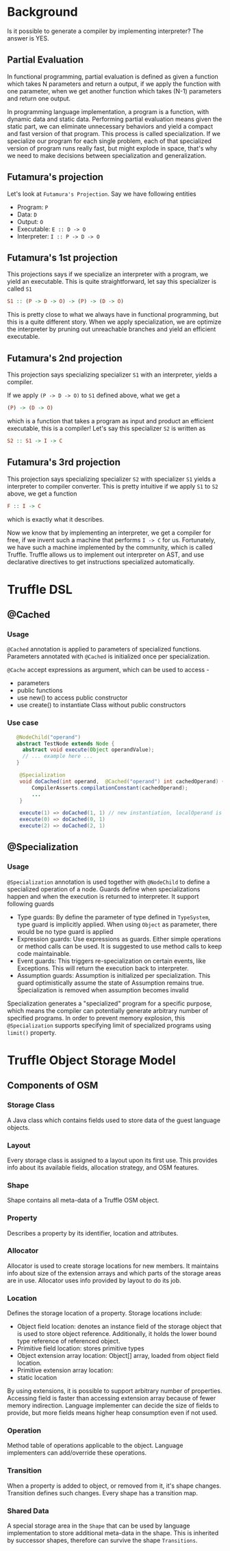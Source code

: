 # Background

Is it possible to generate a compiler by implementing interpreter? The answer is YES.

## Partial Evaluation

In functional programming, partial evaluation is defined as given a function which takes N parameters and return a output, if we apply the function with one parameter, when we get another function which takes (N-1) parameters and return one output.

In programming language implementation, a program is a function, with dynamic data and static data. Performing partial evaluation means given the static part, we can eliminate unnecessary behaviors and yield a compact and fast version of that program. This process is called specialization. If we specialize our program for each single problem, each of that specialized version of program runs really fast, but might explode in space, that's why we need to make decisions between specialization and generalization.

## Futamura's projection

Let's look at `Futamura's Projection`. Say we have following entities

- Program: `P`
- Data: `D`
- Output: `O`
- Executable: `E :: D -> O`
- Interpreter:  `I :: P -> D -> O`

## Futamura's 1st projection

This projections says if we specialize an interpreter with a program, we yield an executable. This is quite straightforward, let say this specializer is called `S1`

```haskell
S1 :: (P -> D -> O) -> (P) -> (D -> O)
```

This is pretty close to what we always have in functional programming, but this is a quite different story. When we apply specialization, we are optimize the interpreter by pruning out unreachable branches and yield an efficient executable.

## Futamura's 2nd projection

This projection says specializing specializer `S1` with an interpreter,  yields a compiler.

If we apply `(P -> D -> O)` to `S1` defined above, what we get a 

```haskell
(P) -> (D -> O)
```

which is a function that takes a program as input and product an efficient executable, this is a compiler! Let's say this specializer `S2` is written as 

```haskell
S2 :: S1 -> I -> C
```

## Futamura's 3rd projection

This projection says specializing specializer `S2` with specializer `S1` yields a interpreter to compiler converter. This is pretty intuitive if we apply `S1` to `S2` above, we get a function

```haskell
F :: I -> C
```

which is exactly what it describes.

Now we know that by implementing an interpreter, we get a compiler for free,  if we invent such a machine that performs `I -> C` for us. Fortunately, we have such a machine implemented by the community, which is called Truffle.  Truffle allows us to implement out interpreter on AST, and use declarative directives to get instructions specialized automatically.

# Truffle DSL

## @Cached

### Usage

`@Cached` annotation is applied to parameters of specialized functions. Parameters annotated with `@Cached` is initialized once per specialization. 

`@Cache` accept expressions as argument, which can be used to access -

- parameters
- public functions
- use new() to access public constructor
- use create() to instantiate Class without public constructors



### Use case



```java
   @NodeChild("operand")
   abstract TestNode extends Node {
     abstract void execute(Object operandValue);
     // ... example here ...
   }
```

```java
    @Specialization
    void doCached(int operand,  @Cached("operand") int cachedOperand) {
        CompilerAsserts.compilationConstant(cachedOperand);
        ...
    }
```

```    java
    execute(1) => doCached(1, 1) // new instantiation, localOperand is bound to 1
    execute(0) => doCached(0, 1)
    execute(2) => doCached(2, 1)
```



## @Specialization

### Usage

`@Specialization` annotation is used together with `@NodeChild` to define a specialized operation of a node. Guards define when specializations happen and when the execution is returned to interpreter. It support following guards

-  Type guards: By define the parameter of type defined in `TypeSystem`, type guard is implicitly applied. When using `Object` as parameter, there would be no type guard is applied
- Expression guards: Use expressions as guards. Either simple operations or method calls can be used. It is suggested to use method calls to keep code maintainable.
- Event guards: This triggers re-specialization on certain events, like Exceptions. This will return the execution back to interpreter.
- Assumption guards: Assumption is initialized per specialization. This guard optimistically assume the state of Assumption remains true. Specialization is removed when assumption becomes invalid



Specialization generates a "specialized" program for a specific purpose, which means the compiler can potentially generate arbitrary number of specified programs. In order to prevent memory explosion, this `@Specialization` supports specifying limit of specialized programs using `limit()` property.





# Truffle Object Storage Model

## Components of OSM

### Storage Class

A Java class which contains fields used to store data of the guest language objects.

### Layout

Every storage class is assigned to a layout upon its first use. This provides info about its available fields, allocation strategy, and OSM features. 

### Shape

Shape contains all meta-data of a Truffle OSM object.

### Property

Describes a property by its identifier, location and attributes.

### Allocator

Allocator is used to create storage locations for new members. It maintains info about size of the extension arrays and which parts of the storage areas are in use. Allocator uses info provided by layout to do its job.

### Location

Defines the storage location of a property. Storage locations include:

- Object field location: denotes an instance field of the storage object that is used to store object reference. Additionally, it holds the lower bound type reference of referenced object.
- Primitive field location: stores primitive types
- Object extension array location: Object[] array, loaded from object field location.
- Primitive extension array location: 
- static location

By using extensions, it is possible to support arbitrary number of properties. Accessing field is faster than accessing extension array because of fewer memory indirection. Language implementer can decide the size of fields to provide, but more fields means higher heap consumption even if not used.

### Operation

Method table of operations applicable to the object. Language implementers can add/override these operations.

### Transition

When a property is added to object, or removed from it, it's shape changes. Transition defines such changes. Every shape has a transition map.

### Shared Data

A special storage area in the `Shape` that can be used by language implementation to store additional meta-data in the shape. This is inherited by successor shapes, therefore can survive the shape `Transitions`.

